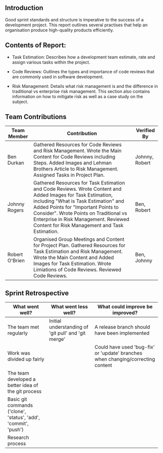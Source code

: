 ## Introduction
Good sprint standards and structure is imperative to the success of a development project. This report outlines several practises that help an organisation produce high-quality products efficiently.

## Contents of Report: 

- Task Estimation: Describes how a development team estimate, rate and assign various tasks within the project.

- Code Reviews: Outlines the types and importance of code reviews that are commonly used in software development.

- Risk Management: Details what risk management is and the difference in traditional vs enterprise risk management. This section also contains information on how to mitigate risk as well as a case study on the subject.   

## Team Contributions

| Team Member    | Contribution                                                                                                                                                                                                                                                                                                                  | Verified By    |
|----------------|-------------------------------------------------------------------------------------------------------------------------------------------------------------------------------------------------------------------------------------------------------------------------------------------------------------------------------|----------------|
| Ben Durkan     | Gathered Resources for Code Reviews and Risk Management. Wrote the Main Content for Code Reviews including Steps. Added Images and Lehman Brothers Article to Risk Management. Assigned Tasks in Project Plan.                                                                                                                | Johnny, Robert |
| Johnny Rogers  | Gathered Resources for Task Estimation and Code Reviews. Wrote Content and Added Images for Task Estimation, including "What is Task Estimation" and Added Points for "Important Points to Consider". Wrote Points on Traditional vs Enterprise in Risk Management. Reviewed Content for Risk Management and Task Estimation. | Ben, Robert    |
| Robert O'Brien | Organised Group Meetings and Content for Project Plan. Gathered Resources for Task Estimation and Risk Management. Wrote the Main Content and Added Images for Task Estimation. Wrote Limiations of Code Reviews. Reviewed Code Reviews.                                                                                      | Ben, Johnny    |


## Sprint Retrospective

| What went well?                                                   | What went less well?                                | What could improve be improved?                                                  |
|-------------------------------------------------------------------|-----------------------------------------------------|----------------------------------------------------------------------------------|
| The team met regularly                                            | Initial understanding of 'git pull' and 'git merge' | A release branch should have been implemented                                    |
| Work was divided up fairly                                        |                                                     | Could have used 'bug-fix' or 'update' branches when changing/correcting content  |
| The team developed a better idea of the git process               |                                                     |                                                                                  |
| Basic git commands ('clone', 'status', 'add', 'commit', 'push')   |                                                     |                                                                                  |
| Research process                                                  |                                                     |                                                                                  |